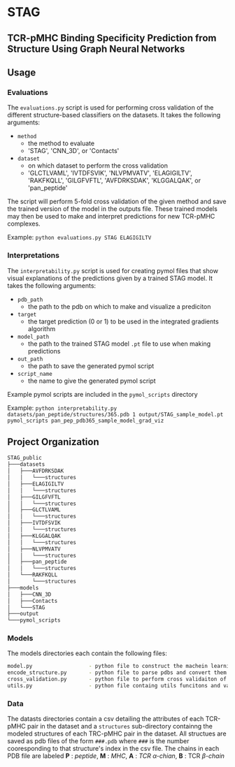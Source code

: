 # STAG
## TCR-pMHC Binding Specificity Prediction from Structure Using Graph Neural Networks

## Usage

### Evaluations
The `evaluations.py` script is used for performing cross validation of the different structure-based classifiers on the datasets. It takes the following arguments:
- `method`
  - the method to evaluate
  - 'STAG', 'CNN_3D', or 'Contacts'
- `dataset`
  - on which dataset to perform the cross validation
  - 'GLCTLVAML', 'IVTDFSVIK', 'NLVPMVATV', 'ELAGIGILTV', 'RAKFKQLL', 'GILGFVFTL', 'AVFDRKSDAK', 'KLGGALQAK', or 'pan_peptide'

The script will perform 5-fold cross validation of the given method and save the trained version of the model in the outputs file. These trained models may then be used to make and interpret predictions for new TCR-pMHC complexes.

Example:
`python evaluations.py STAG ELAGIGILTV`

### Interpretations
The `interpretability.py` script is used for creating pymol files that show visual explanations of the predictions given by a trained STAG model. It takes the following arguments:
- `pdb_path`
  - the path to the pdb on which to make and visualize a prediciton
- `target`
  - the target prediction (0 or 1) to be used in the integrated gradients algorithm
- `model_path`
  - the path to the trained STAG model `.pt` file to use when making predictions
- `out_path`
  - the path to save the generated pymol script
- `script_name`
  - the name to give the generated pymol script

Example pymol scripts are included in the `pymol_scripts` directory

Example:
`python interpretability.py datasets/pan_peptide/structures/365.pdb 1 output/STAG_sample_model.pt pymol_scripts pan_pep_pdb365_sample_model_grad_viz`

## Project Organization 
```bash
STAG_public
├───datasets
│   ├───AVFDRKSDAK
│   │   └───structures
│   ├───ELAGIGILTV
│   │   └───structures
│   ├───GILGFVFTL
│   │   └───structures
│   ├───GLCTLVAML
│   │   └───structures
│   ├───IVTDFSVIK
│   │   └───structures
│   ├───KLGGALQAK
│   │   └───structures
│   ├───NLVPMVATV
│   │   └───structures
│   ├───pan_peptide
│   │   └───structures
│   └───RAKFKQLL
│       └───structures
├───models
│   ├───CNN_3D
│   ├───Contacts
│   └───STAG
├───output
└───pymol_scripts
```

### Models
The models directories each contain the following files:
```bash
model.py                  - python file to construct the machein learning model
encode_structure.py       - python file to parse pdbs and convert them to the structure representation used by the model
cross_validation.py       - python file to perform cross validaiton of the model
utils.py                  - python file containg utils funcitons and variables used by the model
```

### Data
The datasts directories contain a csv detailing the attributes of each TCR-pMHC pair in the dataset and a `structures` sub-directory containng the modeled structures of each TRC-pMHC pair in the dataset. 
All structues are saved as pdb files of the form `###.pdb` where `###` is the number cooresponding to that structure's index in the csv file. The chains in each PDB file are labeled **P** : *peptide*, **M** : *MHC*, **A** : *TCR α-chian*, **B** : TCR *β-chain*

